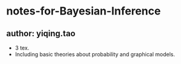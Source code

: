 # notes-for-Bayesian-Inference
## author: yiqing.tao

- 3 tex.
- Including basic theories about probability and graphical models.
